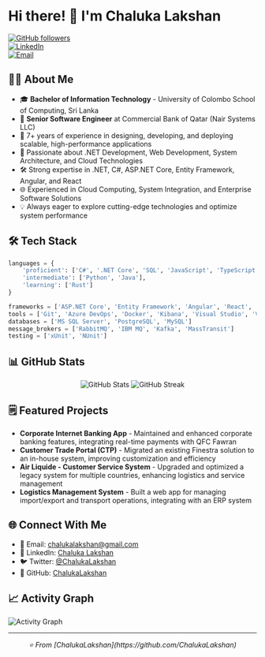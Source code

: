# Hi there! 👋 I'm Chaluka Lakshan  

[![GitHub followers](https://img.shields.io/github/followers/ChalukaLakshan?label=Follow&style=social)](https://github.com/ChalukaLakshan)  
[![LinkedIn](https://img.shields.io/badge/LinkedIn-Chaluka%20Lakshan-blue)](https://www.linkedin.com/in/chaluka-lakshan-9402bbb5/)  
[![Email](https://img.shields.io/badge/Email-chalukalakshan%40gmail.com-red)](mailto:chalukalakshan@gmail.com)  

## 👨‍💻 About Me  

- 🎓 **Bachelor of Information Technology** - University of Colombo School of Computing, Sri Lanka  
- 💼 **Senior Software Engineer** at Commercial Bank of Qatar (Nair Systems LLC)  
- 🚀 7+ years of experience in designing, developing, and deploying scalable, high-performance applications  
- 🌱 Passionate about .NET Development, Web Development, System Architecture, and Cloud Technologies  
- 🛠️ Strong expertise in .NET, C#, ASP.NET Core, Entity Framework, Angular, and React  
- 🌐 Experienced in Cloud Computing, System Integration, and Enterprise Software Solutions  
- 💡 Always eager to explore cutting-edge technologies and optimize system performance  

## 🛠️ Tech Stack  

```python
languages = {
    'proficient': ['C#', '.NET Core', 'SQL', 'JavaScript', 'TypeScript'],
    'intermediate': ['Python', 'Java'],
    'learning': ['Rust']
}

frameworks = ['ASP.NET Core', 'Entity Framework', 'Angular', 'React', 'Redux']
tools = ['Git', 'Azure DevOps', 'Docker', 'Kibana', 'Visual Studio', 'VS Code']
databases = ['MS SQL Server', 'PostgreSQL', 'MySQL']
message_brokers = ['RabbitMQ', 'IBM MQ', 'Kafka', 'MassTransit']
testing = ['xUnit', 'NUnit']
```

## 📊 GitHub Stats  

<div align="center">
  <img src="https://github-readme-stats.vercel.app/api?username=ChalukaLakshan&show_icons=true&theme=radical" alt="GitHub Stats" />
  <img src="https://github-readme-streak-stats.herokuapp.com/?user=ChalukaLakshan&theme=radical" alt="GitHub Streak" />
</div>

## 🗒️ Featured Projects  

- **Corporate Internet Banking App** - Maintained and enhanced corporate banking features, integrating real-time payments with QFC Fawran  
- **Customer Trade Portal (CTP)** - Migrated an existing Finestra solution to an in-house system, improving customization and efficiency  
- **Air Liquide - Customer Service System** - Upgraded and optimized a legacy system for multiple countries, enhancing logistics and service management  
- **Logistics Management System** - Built a web app for managing import/export and transport operations, integrating with an ERP system  

## 🌐 Connect With Me  

- 📧 Email: [chalukalakshan@gmail.com](mailto:chalukalakshan@gmail.com)  
- 💼 LinkedIn: [Chaluka Lakshan](https://www.linkedin.com/in/chaluka-lakshan-9402bbb5/)  
- 🐦 Twitter: [@ChalukaLakshan](https://twitter.com/ChalukaLakshan)  
- 🔗 GitHub: [ChalukaLakshan](https://github.com/ChalukaLakshan)  

## 📈 Activity Graph  

![Activity Graph](https://activity-graph.herokuapp.com/graph?username=ChalukaLakshan&theme=github)  

---  

<div align="center">
  <i>⭐️ From [ChalukaLakshan](https://github.com/ChalukaLakshan)</i>
</div>

